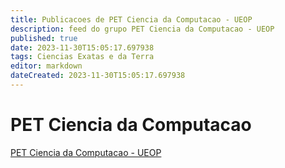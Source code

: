 ```yaml
---
title: Publicacoes de PET Ciencia da Computacao - UEOP 
description: feed do grupo PET Ciencia da Computacao - UEOP
published: true
date: 2023-11-30T15:05:17.697938
tags: Ciencias Exatas e da Terra
editor: markdown
dateCreated: 2023-11-30T15:05:17.697938
---
```


# PET Ciencia da Computacao
[PET Ciencia da Computacao - UEOP](/grupo/22PETCienciadaComputacaoUEOP)